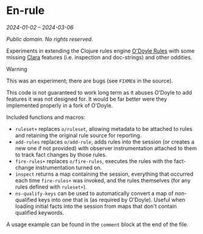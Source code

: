 # En-rule

*2024-01-02 – 2024-03-06*

_Public domain.  No rights reserved._

Experiments in extending the Clojure rules engine [O'Doyle Rules](https://github.com/oakes/odoyle-rules)
with some missing [Clara](https://www.clara-rules.org/) features
(i.e. inspection and doc-strings) and other oddities.

> [!WARNING]
> This was an experiment; there are bugs (see `FIXME`s in the source).
>
> This code is not guaranteed to work long term as it abuses O'Doyle to add
> features it was not designed for.  It would be far better were they
> implemented properly in a fork of O'Doyle.

Included functions and macros:

- `ruleset+` replaces `o/ruleset`, allowing metadata to be attached to rules
  and retaining the original rule source for reporting.
- `add-rules` replaces `o/add-rule`, adds rules into the session (or creates
  a new one if not provided) with observer instrumentation attached to them to
  track fact changes by those rules.
- `fire-rules+` replaces `o/fire-rules`, executes the rules with the
  fact-change instrumentation turned on.
- `inspect` returns a map containing the session, everything that occurred each
  time `fire-rules+` was invoked, and the rules themselves (for any rules
  defined with `ruleset+`).
- `ns-qualify-keys` can be used to automatically convert a map of non-qualified
  keys into one that is (as required by O'Doyle).  Useful when loading initial
  facts into the session from maps that don't contain qualified keywords.

A usage example can be found in the `comment` block at the end of the file.
